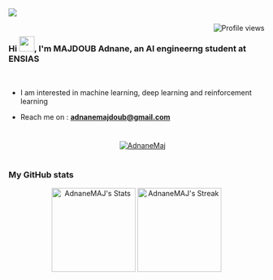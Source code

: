 <picture>
<img src="https://i.pinimg.com/736x/62/7b/c0/627bc0a8824dabde703663a61e01692f.jpg"/>
</picture>

<img src="https://komarev.com/ghpvc/?username=AdnaneMAJ" alt="Profile views" align='right'/> <a href="https://github.com/AdnaneMAJ/AdnaneMAJ/"> </a> 

#

<h3 align="left">Hi <img src="https://media.giphy.com/media/hvRJCLFzcasrR4ia7z/giphy.gif" width="30">, I'm MAJDOUB Adnane, an AI engineerng student at ENSIAS</h3>
<br/>

* I am interested in machine learning, deep learning and reinforcement learning
* Reach me on : **adnanemajdoub@gmail.com**

  #

  <p align="center"> <a href="https://github.com/ryo-ma/github-profile-trophy"><img src="https://github-profile-trophy.vercel.app/?username=AdnaneMaj&theme=darkhub&column=8&row=1&margin-w=5&no-frame=true" alt="AdnaneMaj" /></a> </p>

  #

<h3 align="left"> My GitHub stats </h3>
<div class="badges-githubstats">
  <p align="center">
    <img src="https://github-readme-stats.vercel.app/api?username=AdnaneMAJ&theme=tokyonight&show_icons=true&hide_border=true&count_private=true" alt="AdnaneMAJ's Stats" height="165">
    <img src="https://github-readme-streak-stats.herokuapp.com/?user=AdnaneMAJ&theme=tokyonight&hide_border=true" alt="AdnaneMAJ's Streak" height="165">
  </p>
</div>
